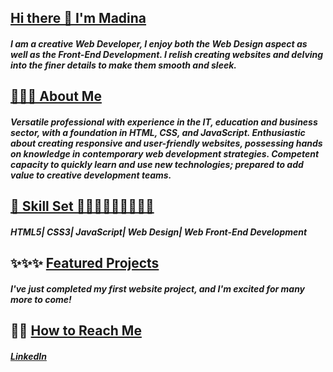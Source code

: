 ## <u>Hi there 👋 I'm Madina</u>

##### I am a creative Web Developer, I enjoy both the Web Design aspect as well as the Front-End Development. I relish creating websites and delving into the finer details to make them smooth and sleek. 

## <u>🦋🦋🦋 About Me</u>

##### Versatile professional with experience in the IT, education and business sector, with a foundation in HTML, CSS, and JavaScript. Enthusiastic about creating responsive and user-friendly websites, possessing hands on knowledge in contemporary web development strategies. Competent capacity to quickly learn and use new technologies; prepared to add value to creative development teams.

## <u>🧰 Skill Set 👩🏽‍💻👩🏽‍💻👩🏽‍💻</u>

##### HTML5| CSS3| JavaScript| Web Design| Web Front-End Development 

## ✨✨✨ <u>Featured Projects</u>

##### I've just completed my first website project, and I'm excited for many more to come!

## 📩📩 <u>How to Reach Me</u>
##### [LinkedIn](https://www.linkedin.com/in/madinaahmed1/)

